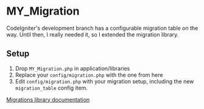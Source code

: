 MY_Migration
============================

CodeIgniter's development branch has a configurable migration table on the way. Until then, I really needed it, so I extended the migration library.

Setup
----------------------------

1. Drop ```MY_Migration.php``` in application/libraries
2. Replace your ```config/migration.php``` with the one from here
3. Edit ```config/migration.php``` with your migration setup, including the new ```migration_table``` config item.

[Migrations library documentation](http://codeigniter.com/user_guide/libraries/migration.html)